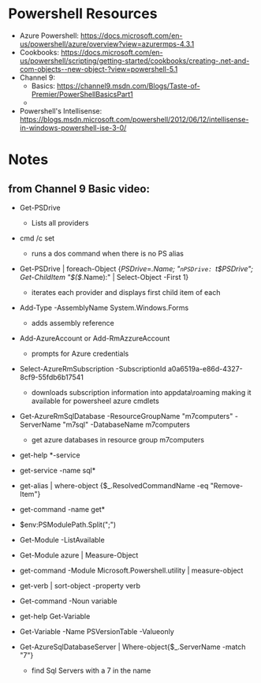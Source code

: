 # Powershell Resources
* Azure Powershell: https://docs.microsoft.com/en-us/powershell/azure/overview?view=azurermps-4.3.1
* Cookbooks: https://docs.microsoft.com/en-us/powershell/scripting/getting-started/cookbooks/creating-.net-and-com-objects--new-object-?view=powershell-5.1
* Channel 9:
  * Basics: https://channel9.msdn.com/Blogs/Taste-of-Premier/PowerShellBasicsPart1
  * 
* Powershell's Intellisense: https://blogs.msdn.microsoft.com/powershell/2012/06/12/intellisense-in-windows-powershell-ise-3-0/


# Notes
## from Channel 9 Basic video:
*  Get-PSDrive
   * Lists all providers
*  cmd /c set
   * runs a dos command when there is no PS alias
*  Get-PSDrive | foreach-Object {$PSDrive=$_.Name; "`nPSDrive: `t$PSDrive"; Get-ChildItem "$($_.Name):" | Select-Object -First 1}
   * iterates each provider and displays first child item of each
*  Add-Type -AssemblyName System.Windows.Forms
   * adds assembly reference
*  Add-AzureAccount or Add-RmAzzureAccount
   * prompts for Azure credentials
*  Select-AzureRmSubscription -SubscriptionId a0a6519a-e86d-4327-8cf9-55fdb6b17541
   * downloads subscription information into appdata\roaming making it available for powersheel azure cmdlets
*  Get-AzureRmSqlDatabase -ResourceGroupName "m7computers" -ServerName "m7sql" -DatabaseName m7computers
   * get azure databases in resource group m7computers


*  get-help *-service

*  get-service -name sql*

*  get-alias | where-object {$_.ResolvedCommandName -eq "Remove-Item"}

*  get-command -name get*

*  $env:PSModulePath.Split(";")

*  Get-Module -ListAvailable

*  Get-Module azure | Measure-Object

*  get-command -Module Microsoft.Powershell.utility | measure-object

*  get-verb | sort-object -property verb

*  Get-command -Noun variable

*  get-help Get-Variable

*  Get-Variable -Name PSVersionTable -Valueonly

*  Get-AzureSqlDatabaseServer | Where-object{$_.ServerName -match "7"}
   * find Sql Servers with a 7 in the name

